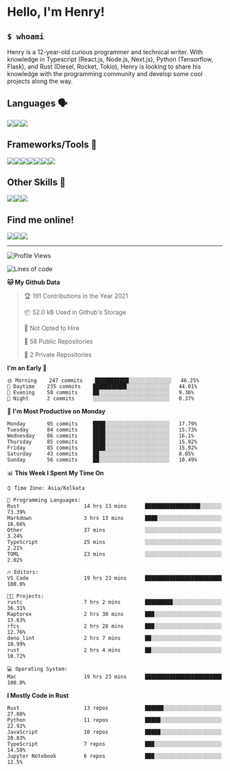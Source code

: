 
<h1>Hello, I'm Henry!</h1>

<h2><code>$ whoami</code></h2>

Henry is a 12-year-old curious programmer and technical writer. With knowledge in Typescript (React.js, Node.js, Next.js), Python (Tensorflow, Flask), and Rust (Diesel, Rocket, Tokio), Henry is looking to share his knowledge with the programming community and develop some cool projects along the way.

<h2>Languages 🗣️</h2>

<img src="https://img.shields.io/badge/typescript%20-%23007ACC.svg?&style=for-the-badge&logo=typescript&logoColor=white"/><img src="https://img.shields.io/badge/python%20-%2314354C.svg?&style=for-the-badge&logo=python&logoColor=white"/><img src="https://img.shields.io/badge/rust-%23000000.svg?&style=for-the-badge&logo=rust&logoColor=white"/>

<h2>Frameworks/Tools 🔧</h2>

<img src="https://img.shields.io/badge/express.js%20-%23404d59.svg?&style=for-the-badge"/><img src="https://img.shields.io/badge/react%20-%2320232a.svg?&style=for-the-badge&logo=react&logoColor=%2361DAFB"/><img src="https://img.shields.io/badge/tailwindcss%20-%2338B2AC.svg?&style=for-the-badge&logo=tailwind-css&logoColor=white"/><img src="https://img.shields.io/badge/flask%20-%23000.svg?&style=for-the-badge&logo=flask&logoColor=white"/><img src="https://img.shields.io/badge/firebase%20-%23039BE5.svg?&style=for-the-badge&logo=firebase"/><img src ="https://img.shields.io/badge/postgres-%23316192.svg?&style=for-the-badge&logo=postgresql&logoColor=white"/><img src="https://img.shields.io/badge/TensorFlow%20-%23FF6F00.svg?&style=for-the-badge&logo=TensorFlow&logoColor=white" />

<h2>Other Skills 🤹</h2>

<img src="https://img.shields.io/badge/git%20-%23F05033.svg?&style=for-the-badge&logo=git&logoColor=white"/><img src="https://img.shields.io/badge/github%20-%23121011.svg?&style=for-the-badge&logo=github&logoColor=white"/><img src="https://img.shields.io/badge/vercel%20-%23000000.svg?&style=for-the-badge&logo=vercel&logoColor=white"/>

<h2>Find me online!</h2>

<a target="_blank" href="https://dev.to/hb"><img src="https://img.shields.io/badge/dev.to-%2312100E.svg?&style=for-the-badge&logo=dev.to&logoColor=white"></img></a><a target="_blank" href="https://stackoverflow.com/users/13753914/henry"><img src="https://img.shields.io/badge/-Stack%20overflow-FE7A16?style=for-the-badge&logo=stack-overflow&logoColor=white"/></a><a target="_blank" href="https://twitter.com/henryboisdequin"><img src="https://img.shields.io/badge/henryboisdequin%20-%231DA1F2.svg?&style=for-the-badge&logo=Twitter&logoColor=white"></img></a>

---
<!--START_SECTION:waka-->
![Profile Views](http://img.shields.io/badge/Profile%20Views-23-blue)

![Lines of code](https://img.shields.io/badge/From%20Hello%20World%20I%27ve%20Written-240234%20lines%20of%20code-blue)

**🐱 My Github Data** 

> 🏆 191 Contributions in the Year 2021
 > 
> 📦 52.0 kB Used in Github's Storage 
 > 
> 🚫 Not Opted to Hire
 > 
> 📜 58 Public Repositories 
 > 
> 🔑 2 Private Repositories  
 > 
**I'm an Early 🐤** 

```text
🌞 Morning    247 commits    ███████████░░░░░░░░░░░░░░   46.25% 
🌆 Daytime    235 commits    ███████████░░░░░░░░░░░░░░   44.01% 
🌃 Evening    50 commits     ██░░░░░░░░░░░░░░░░░░░░░░░   9.36% 
🌙 Night      2 commits      ░░░░░░░░░░░░░░░░░░░░░░░░░   0.37%

```
📅 **I'm Most Productive on Monday** 

```text
Monday       95 commits     ████░░░░░░░░░░░░░░░░░░░░░   17.79% 
Tuesday      84 commits     ████░░░░░░░░░░░░░░░░░░░░░   15.73% 
Wednesday    86 commits     ████░░░░░░░░░░░░░░░░░░░░░   16.1% 
Thursday     85 commits     ████░░░░░░░░░░░░░░░░░░░░░   15.92% 
Friday       85 commits     ████░░░░░░░░░░░░░░░░░░░░░   15.92% 
Saturday     43 commits     ██░░░░░░░░░░░░░░░░░░░░░░░   8.05% 
Sunday       56 commits     ██░░░░░░░░░░░░░░░░░░░░░░░   10.49%

```


📊 **This Week I Spent My Time On** 

```text
⌚︎ Time Zone: Asia/Kolkata

💬 Programming Languages: 
Rust                     14 hrs 13 mins      ██████████████████░░░░░░░   73.39% 
Markdown                 3 hrs 13 mins       ████░░░░░░░░░░░░░░░░░░░░░   16.66% 
Other                    37 mins             ░░░░░░░░░░░░░░░░░░░░░░░░░   3.24% 
TypeScript               25 mins             ░░░░░░░░░░░░░░░░░░░░░░░░░   2.21% 
TOML                     23 mins             ░░░░░░░░░░░░░░░░░░░░░░░░░   2.02%

🔥 Editors: 
VS Code                  19 hrs 23 mins      █████████████████████████   100.0%

🐱‍💻 Projects: 
rustc                    7 hrs 2 mins        █████████░░░░░░░░░░░░░░░░   36.31% 
Raptorex                 2 hrs 38 mins       ███░░░░░░░░░░░░░░░░░░░░░░   13.63% 
rfcs                     2 hrs 28 mins       ███░░░░░░░░░░░░░░░░░░░░░░   12.76% 
deno_lint                2 hrs 7 mins        ██░░░░░░░░░░░░░░░░░░░░░░░   10.99% 
rust                     2 hrs 4 mins        ██░░░░░░░░░░░░░░░░░░░░░░░   10.72%

💻 Operating System: 
Mac                      19 hrs 23 mins      █████████████████████████   100.0%

```

**I Mostly Code in Rust** 

```text
Rust                     13 repos            ██████░░░░░░░░░░░░░░░░░░░   27.08% 
Python                   11 repos            █████░░░░░░░░░░░░░░░░░░░░   22.92% 
JavaScript               10 repos            █████░░░░░░░░░░░░░░░░░░░░   20.83% 
TypeScript               7 repos             ███░░░░░░░░░░░░░░░░░░░░░░   14.58% 
Jupyter Notebook         6 repos             ███░░░░░░░░░░░░░░░░░░░░░░   12.5%

```



<!--END_SECTION:waka-->

